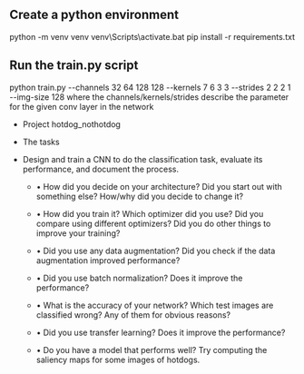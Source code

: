 ## Create a python environment
python -m venv venv
venv\Scripts\activate.bat
pip install -r requirements.txt

## Run the train.py script
python train.py --channels 32 64 128 128 --kernels 7 6 3 3 --strides 2 2 2 1 --img-size 128 
where the channels/kernels/strides describe the parameter for the given conv layer in the network



- Project hotdog_nothotdog

- The tasks

- Design and train a CNN to do the classification task, evaluate its performance, and document the process. 

    - • How did you decide on your architecture? Did you start out with something else? How/why did you decide to change it?

    - • How did you train it? Which optimizer did you use? Did you compare using different optimizers? Did you do other things to improve your training? 

    - • Did you use any data augmentation? Did you check if the data augmentation improved performance? 

    - • Did you use batch normalization? Does it improve the performance? 

    - • What is the accuracy of your network? Which test images are classified wrong? Any of them for obvious reasons? 

    - • Did you use transfer learning? Does it improve the performance? 

    - • Do you have a model that performs well? Try computing the saliency maps for some images of hotdogs. 
